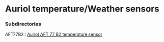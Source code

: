 # Auriol temperature/Weather sensors


### Subdirectories ###

AFT77B2 : [Auriol AFT 77 B2 temperature sensor](AFT77B2/)

